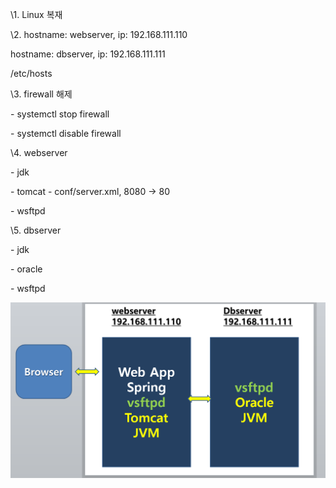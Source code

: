 \1. Linux 복재

\2. hostname: webserver, ip: 192.168.111.110

hostname: dbserver, ip: 192.168.111.111

/etc/hosts

\3. firewall 해제

\- systemctl stop firewall

\- systemctl disable firewall

\4. webserver

\- jdk

\- tomcat - conf/server.xml, 8080 -> 80

\- wsftpd

\5. dbserver

\- jdk

\- oracle

\- wsftpd



![system](md-images/system-1600510283767.png)
